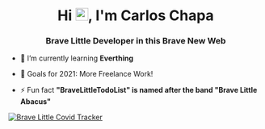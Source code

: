 <h1 align="center">Hi <img src="https://media.giphy.com/media/hvRJCLFzcasrR4ia7z/giphy.gif" width="25px">, I'm Carlos Chapa</h1>

<h3 align="center">Brave Little Developer in this Brave New Web</h3>

- 🌱 I’m currently learning **Everthing**

- 🥅 Goals for 2021: More Freelance Work!

- ⚡ Fun fact **"BraveLittleTodoList" is named after the band "Brave Little Abacus"**



[![Brave Little Covid Tracker](https://github-readme-stats.vercel.app/api/pin/BraveLittleTodoList&repo=github-readme-stats)](https://github.com/BraveLittleTodoList/covidtracker)
